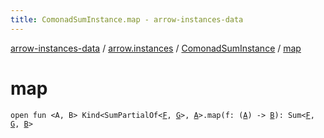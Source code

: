 ```yaml
---
title: ComonadSumInstance.map - arrow-instances-data
---
```


[arrow-instances-data](../../index.html) / [arrow.instances](../index.html) / [ComonadSumInstance](index.html) / [map](./map.html)

# map

`open fun <A, B> Kind<SumPartialOf<`[`F`](index.html#F)`, `[`G`](index.html#G)`>, `[`A`](map.html#A)`>.map(f: (`[`A`](map.html#A)`) -> `[`B`](map.html#B)`): Sum<`[`F`](index.html#F)`, `[`G`](index.html#G)`, `[`B`](map.html#B)`>`